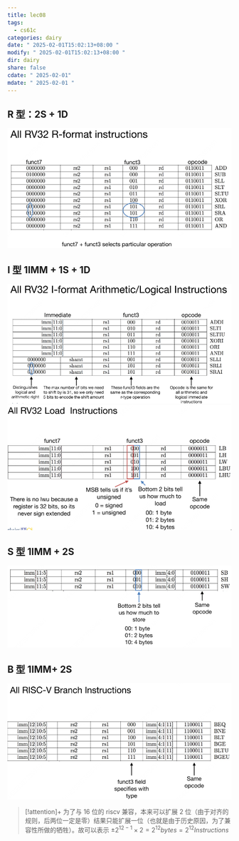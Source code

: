 ```yaml
---
title: lec08
tags:
  - cs61c
categories: dairy
date: " 2025-02-01T15:02:13+08:00 "
modify: " 2025-02-01T15:02:13+08:00 "
dir: dairy
share: false
cdate: " 2025-02-01"
mdate: " 2025-02-01 "
---
```

## R 型：2S + 1D  
![image.png](https://raw.githubusercontent.com/Tendourisu/images/master/202502011505478.png)
## I 型 1IMM + 1S + 1D
![image.png](https://raw.githubusercontent.com/Tendourisu/images/master/202502011505563.png)
![image.png](https://raw.githubusercontent.com/Tendourisu/images/master/202502011843510.png)
## S 型 1IMM + 2S
![image.png](https://raw.githubusercontent.com/Tendourisu/images/master/202502011905537.png)
## B 型 1IMM+ 2S
![image.png](https://raw.githubusercontent.com/Tendourisu/images/master/202502011940979.png)
>[!attention]+
>为了与 16 位的 riscv 兼容，本来可以扩展 2 位（由于对齐的规则，后两位一定是零）结果只能扩展一位（也就是由于历史原因，为了兼容性所做的牺牲）。故可以表示  $\displaystyle \pm 2^{12-1}\times 2=2^{12}bytes=2^{12}Instructions$

